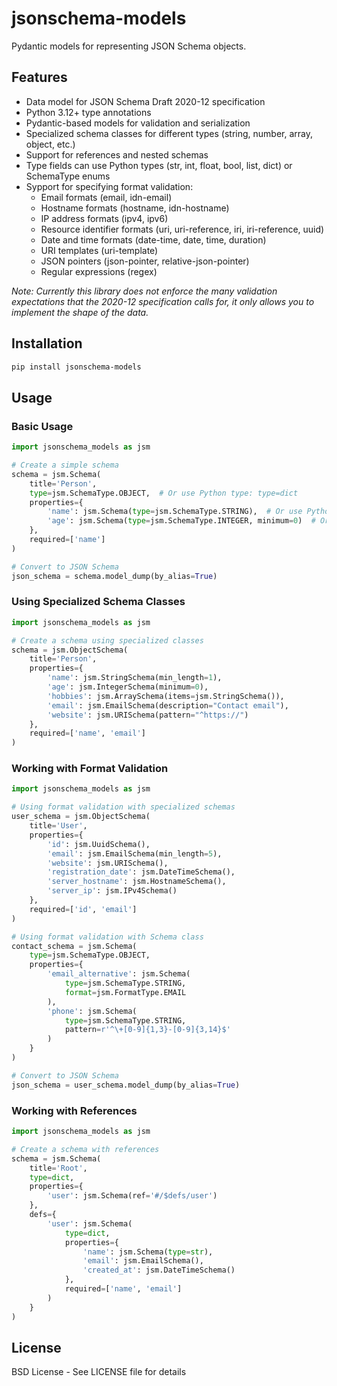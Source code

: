 # jsonschema-models

Pydantic models for representing JSON Schema objects.

## Features

- Data model for JSON Schema Draft 2020-12 specification
- Python 3.12+ type annotations
- Pydantic-based models for validation and serialization
- Specialized schema classes for different types (string, number, array, object, etc.)
- Support for references and nested schemas
- Type fields can use Python types (str, int, float, bool, list, dict) or SchemaType enums
- Sypport for specifying format validation:
  - Email formats (email, idn-email)
  - Hostname formats (hostname, idn-hostname)
  - IP address formats (ipv4, ipv6)
  - Resource identifier formats (uri, uri-reference, iri, iri-reference, uuid)
  - Date and time formats (date-time, date, time, duration)
  - URI templates (uri-template)
  - JSON pointers (json-pointer, relative-json-pointer)
  - Regular expressions (regex)

_Note: Currently this library does not enforce the many validation expectations that the 2020-12 specification calls for, it only allows you to implement the shape of the data._

## Installation

```bash
pip install jsonschema-models
```

## Usage

### Basic Usage

```python
import jsonschema_models as jsm

# Create a simple schema
schema = jsm.Schema(
    title='Person',
    type=jsm.SchemaType.OBJECT,  # Or use Python type: type=dict
    properties={
        'name': jsm.Schema(type=jsm.SchemaType.STRING),  # Or use Python type: type=str
        'age': jsm.Schema(type=jsm.SchemaType.INTEGER, minimum=0)  # Or use Python type: type=int
    },
    required=['name']
)

# Convert to JSON Schema
json_schema = schema.model_dump(by_alias=True)
```

### Using Specialized Schema Classes

```python
import jsonschema_models as jsm

# Create a schema using specialized classes
schema = jsm.ObjectSchema(
    title='Person',
    properties={
        'name': jsm.StringSchema(min_length=1),
        'age': jsm.IntegerSchema(minimum=0),
        'hobbies': jsm.ArraySchema(items=jsm.StringSchema()),
        'email': jsm.EmailSchema(description="Contact email"),
        'website': jsm.URISchema(pattern="^https://")
    },
    required=['name', 'email']
)
```

### Working with Format Validation

```python
import jsonschema_models as jsm

# Using format validation with specialized schemas
user_schema = jsm.ObjectSchema(
    title='User',
    properties={
        'id': jsm.UuidSchema(),
        'email': jsm.EmailSchema(min_length=5),
        'website': jsm.URISchema(),
        'registration_date': jsm.DateTimeSchema(),
        'server_hostname': jsm.HostnameSchema(),
        'server_ip': jsm.IPv4Schema()
    },
    required=['id', 'email']
)

# Using format validation with Schema class
contact_schema = jsm.Schema(
    type=jsm.SchemaType.OBJECT,
    properties={
        'email_alternative': jsm.Schema(
            type=jsm.SchemaType.STRING,
            format=jsm.FormatType.EMAIL
        ),
        'phone': jsm.Schema(
            type=jsm.SchemaType.STRING,
            pattern=r'^\+[0-9]{1,3}-[0-9]{3,14}$'
        )
    }
)

# Convert to JSON Schema
json_schema = user_schema.model_dump(by_alias=True)
```

### Working with References

```python
import jsonschema_models as jsm

# Create a schema with references
schema = jsm.Schema(
    title='Root',
    type=dict,
    properties={
        'user': jsm.Schema(ref='#/$defs/user')
    },
    defs={
        'user': jsm.Schema(
            type=dict,
            properties={
                'name': jsm.Schema(type=str),
                'email': jsm.EmailSchema(),
                'created_at': jsm.DateTimeSchema()
            },
            required=['name', 'email']
        )
    }
)
```

## License

BSD License - See LICENSE file for details
